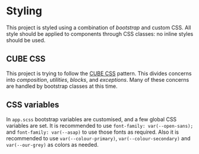 # Styling

This project is styled using a combination of _bootstrap_ and custom CSS. All style should be applied to components through CSS classes: no inline styles should be used.

## CUBE CSS

This project is trying to follow the [CUBE CSS](https://cube.fyi/) pattern. This divides concerns into _composition_, _utilities_, _blocks_, and _exceptions_. Many of these concerns are handled by bootstrap classes at this time.

## CSS variables

In `app.scss` bootstrap variables are customised, and a few global CSS variables are set. It is recommended to use `font-family: var(--open-sans);` and `font-family: var(--asap)` to use those fonts as required. Also it is recommended to use `var(--colour-primary)`, `var(--colour-secondary)` and `var(--our-grey)` as colors as needed.
